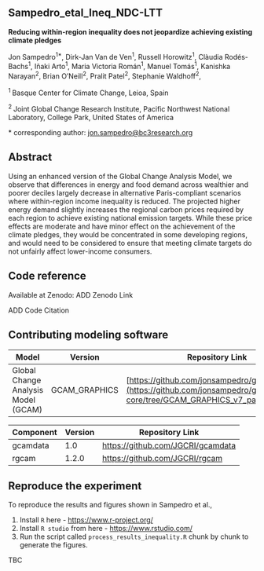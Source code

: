 ## Sampedro_etal_Ineq_NDC-LTT

**Reducing within-region inequality does not jeopardize achieving existing climate pledges**

Jon Sampedro<sup>1\*</sup>, Dirk-Jan Van de Ven<sup>1</sup>, Russell Horowitz<sup>1</sup>, Clàudia Rodés-Bachs<sup>1</sup>, Iñaki Arto<sup>1</sup>, Maria Victoria Román<sup>1</sup>, Manuel Tomás<sup>1</sup>, 
Kanishka Narayan<sup>2</sup>, Brian O’Neill<sup>2</sup>, Pralit Patel<sup>2</sup>, Stephanie Waldhoff<sup>2</sup>,

<sup>1 </sup> Basque Center for Climate Change, Leioa, Spain

<sup>2 </sup> Joint Global Change Research Institute, Pacific Northwest National Laboratory, College Park, United States of America

\* corresponding author:  jon.sampedro@bc3research.org

## Abstract
Using an enhanced version of the Global Change Analysis Model, we observe that differences in energy and food demand across wealthier and poorer deciles largely decrease in alternative Paris-compliant scenarios where within-region income inequality is reduced. The projected higher energy demand slightly increases the regional carbon prices required by each region to achieve existing national emission targets. While these price effects are moderate and have minor effect on the achievement of the climate pledges, they would be concentrated in some developing regions, and would need to be considered to ensure that meeting climate targets do not unfairly affect lower-income consumers.       

## Code reference
Available at Zenodo: ADD Zenodo Link

ADD Code Citation


## Contributing modeling software
| Model | Version | Repository Link 
|-------|---------|-----------------
| Global Change Analysis Model (GCAM) | GCAM_GRAPHICS| [https://github.com/jonsampedro/gcam-core](https://github.com/jonsampedro/gcam-core/tree/GCAM_GRAPHICS_v7_paperInequality) | 

| Component| Version | Repository Link 
|-------|---------|-----------------
| gcamdata | 1.0| https://github.com/JGCRI/gcamdata | 
| rgcam | 1.2.0| https://github.com/JGCRI/rgcam | 

## Reproduce the experiment
To reproduce the results and figures shown in Sampedro et al.,

1. Install `R` here - https://www.r-project.org/
2. Install `R studio` from here - https://www.rstudio.com/
3. Run the script called `process_results_inequality.R` chunk by chunk to generate the figures.  

TBC
